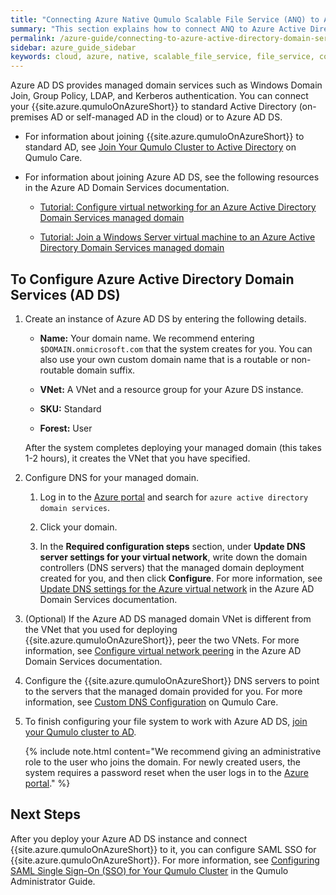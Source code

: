 ```yaml
---
title: "Connecting Azure Native Qumulo Scalable File Service (ANQ) to Azure Active Directory Domain Services"
summary: "This section explains how to connect ANQ to Azure Active Directory Domain Services (AD DS)."
permalink: /azure-guide/connecting-to-azure-active-directory-domain-services.html
sidebar: azure_guide_sidebar
keywords: cloud, azure, native, scalable_file_service, file_service, connecting, active_directory, ad, active_directory_domain_services
---
```


Azure AD DS provides managed domain services such as Windows Domain Join, Group Policy, LDAP, and Kerberos authentication. You can connect your {{site.azure.qumuloOnAzureShort}} to standard Active Directory (on-premises AD or self-managed AD in the cloud) or to Azure AD DS.

* For information about joining {{site.azure.qumuloOnAzureShort}} to standard AD, see [Join Your Qumulo Cluster to Active Directory](https://care.qumulo.com/hc/en-us/articles/115007276068) on Qumulo Care.

* For information about joining Azure AD DS, see the following resources in the Azure AD Domain Services documentation.

  * [Tutorial: Configure virtual networking for an Azure Active Directory Domain Services managed domain](https://learn.microsoft.com/en-us/azure/active-directory-domain-services/tutorial-configure-networking)

  * [Tutorial: Join a Windows Server virtual machine to an Azure Active Directory Domain Services managed domain](https://learn.microsoft.com/en-us/azure/active-directory-domain-services/join-windows-vm)

## To Configure Azure Active Directory Domain Services (AD DS)
1. Create an instance of Azure AD DS by entering the following details.

   * **Name:** Your domain name. We recommend entering `$DOMAIN.onmicrosoft.com` that the system creates for you. You can also use your own custom domain name that is a routable or non-routable domain suffix.

   * **VNet:** A VNet and a resource group for your Azure DS instance.

   * **SKU:** Standard

   * **Forest:** User

   After the system completes deploying your managed domain (this takes 1-2 hours), it creates the VNet that you have specified.
   
1. Configure DNS for your managed domain.

   1. Log in to the [Azure portal](https://azure.microsoft.com/en-us/) and search for `azure active directory domain services`.
   
   1. Click your domain.
   
   1. In the **Required configuration steps** section, under **Update DNS server settings for your virtual network**, write down the domain controllers (DNS servers) that the managed domain deployment created for you, and then click **Configure**. For more information, see [Update DNS settings for the Azure virtual network](https://learn.microsoft.com/en-us/azure/active-directory-domain-services/tutorial-create-instance#update-dns-settings-for-the-azure-virtual-network) in the Azure AD Domain Services documentation.

1. (Optional) If the Azure AD DS managed domain VNet is different from the VNet that you used for deploying {{site.azure.qumuloOnAzureShort}}, peer the two VNets. For more information, see [Configure virtual network peering](https://learn.microsoft.com/en-us/azure/active-directory-domain-services/tutorial-configure-networking#configure-virtual-network-peering) in the Azure AD Domain Services documentation.
   
1. Configure the {{site.azure.qumuloOnAzureShort}} DNS servers to point to the servers that the managed domain provided for you. For more information, see [Custom DNS Configuration](https://care.qumulo.com/hc/en-us/articles/360026611494) on Qumulo Care.
   
1. To finish configuring your file system to work with Azure AD DS, [join your Qumulo cluster to AD](https://care.qumulo.com/hc/en-us/articles/115007276068).

   {% include note.html content="We recommend giving an administrative role to the user who joins the domain. For newly created users, the system requires a password reset when the user logs in to the [Azure portal](https://azure.microsoft.com/en-us/)." %}

## Next Steps
After you deploy your Azure AD DS instance and connect {{site.azure.qumuloOnAzureShort}} to it, you can configure SAML SSO for {{site.azure.qumuloOnAzureShort}}. For more information, see [Configuring SAML Single Sign-On (SSO) for Your Qumulo Cluster](https://docs.qumulo.com/administrator-guide/getting-started-qumulo-core/configuring-saml-single-sign-on-sso.html) in the Qumulo Administrator Guide.
